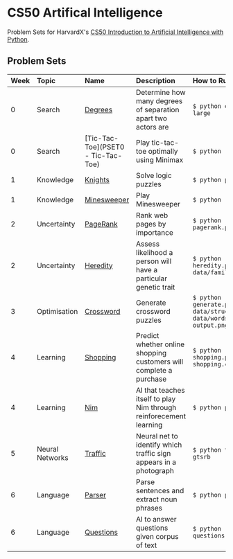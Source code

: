 # CS50 Artifical Intelligence

Problem Sets for HarvardX's [CS50 Introduction to Artificial Intelligence with Python](https://cs50.harvard.edu/ai/2020/).



## Problem Sets

| Week | Topic            | Name                       | Description                                                        | How to Run                                                            |
| :--- | :--------------- | :------------------------- | :----------------------------------------------------------------- | :-------------------------------------------------------------------- |
| 0    | Search           | [Degrees](https://github.com/therealdydx/CS50-Artificial-Intelligence/tree/main/PSET0%20-%20Degrees/degrees) | Determine how many degrees of separation apart two actors are      | `$ python degrees.py large`                                           |
| 0    | Search           | [Tic-Tac-Toe](PSET0 - Tic-Tac-Toe) | Play tic-tac-toe optimally using Minimax                           | `$ python runner.py`                                                  |
| 1    | Knowledge        | [Knights](knights)         | Solve logic puzzles                                                | `$ python puzzle.py`                                                  |
| 1    | Knowledge        | [Minesweeper](minesweeper) | Play Minesweeper                                                   | `$ python runner.py`                                                  |
| 2    | Uncertainty      | [PageRank](pagerank)       | Rank web pages by importance                                       | `$ python pagerank.py corpus0`                                        |
| 2    | Uncertainty      | [Heredity](heredity)       | Assess likelihood a person will have a particular genetic trait    | `$ python heredity.py data/family0.csv`                               |
| 3    | Optimisation     | [Crossword](crossword)     | Generate crossword puzzles                                         | `$ python generate.py data/structure1.txt data/words1.txt output.png` |
| 4    | Learning         | [Shopping](shopping)       | Predict whether online shopping customers will complete a purchase | `$ python shopping.py shopping.csv`                                   |
| 4    | Learning         | [Nim](nim)                 | AI that teaches itself to play Nim through reinforecement learning | `$ python play.py`                                                    |
| 5    | Neural Networks  | [Traffic](traffic)         | Neural net to identify which traffic sign appears in a photograph  | `$ python traffic.py gtsrb`                                           |
| 6    | Language         | [Parser](parser)           | Parse sentences and extract noun phrases                           | `$ python parser.py`                                                  |
| 6    | Language         | [Questions](questions)     | AI to answer questions given corpus of text                        | `$ python questions.py corpus`                                        |
